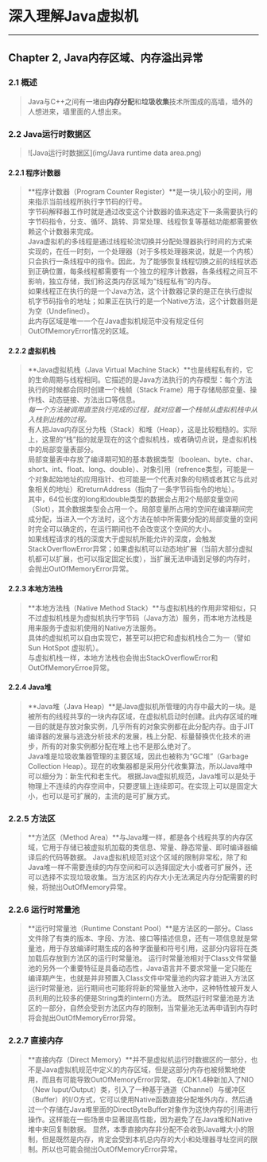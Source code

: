 # 深入理解Java虚拟机 #

---

## Chapter 2, Java内存区域、内存溢出异常 ##

### 2.1 概述 ###

> Java与C++之间有一堵由**内存分配**和**垃圾收集**技术所围成的高墙，墙外的人想进来，墙里面的人想出来。

### 2.2 Java运行时数据区 ###

> ![Java运行时数据区](img/Java runtime data area.png)

#### 2.2.1 程序计数器 ####

> **程序计数器（Program Counter Register）**是一块儿较小的空间，用来指示当前线程所执行字节码的行号。    
> 字节码解释器工作时就是通过改变这个计数器的值来选定下一条需要执行的字节码指令，分支、循环、跳转、异常处理、线程恢复等基础功能都需要依赖这个计数器来完成。    
> Java虚拟机的多线程是通过线程轮流切换并分配处理器执行时间的方式来实现的，在任一时刻，一个处理器（对于多核处理器来说，就是一个内核）只会执行一条线程中的指令。因此，为了能够恢复线程切换之前的线程状态到正确位置，每条线程都需要有一个独立的程序计数器，各条线程之间互不影响，独立存储，我们称这类内存区域为“线程私有”的内存。    
> 如果线程正在执行的是一个Java方法，这个计数器记录的是正在执行虚拟机字节码指令的地址；如果正在执行的是一个Native方法，这个计数器则是为空（Undefined）。    
> 此内存区域是唯一一个在Java虚拟机规范中没有规定任何OutOfMemoryError情况的区域。    

#### 2.2.2 虚拟机栈 ####

> **Java虚拟机栈（Java Virtual Machine Stack）**也是线程私有的，它的生命周期与线程相同。它描述的是Java方法执行的内存模型：每个方法执行的时候都会同时创建一个栈帧（Stack Frame）用于存储局部变量、操作栈、动态链接、方法出口等信息。    
> *每一个方法被调用直至执行完成的过程，就对应着一个栈帧从虚拟机栈中从入栈到出栈的过程。*        
> 有人把Java内存区分为栈（Stack）和堆（Heap），这是比较粗糙的。实际上，这里的“栈”指的就是现在的这个虚拟机栈，或者确切点说，是虚拟机栈中的局部变量表部分。    
> 局部变量表中存放了编译期可知的基本数据类型（boolean、byte、char、short、int、float、long、double）、对象引用（refrence类型，可能是一个对象起始地址的应用指针、也可能是一个代表对象的句柄或者其它与此对象相关的地址）和returnAddress（指向了一条字节码指令的地址）。   
> 其中，64位长度的long和double类型的数据会占用2个局部变量空间（Slot），其余数据类型会占用一个。局部变量所占用的空间在编译期间完成分配，当进入一个方法时，这个方法在帧中所需要分配的局部变量的空间时完全可以确定的，在运行期间也不会改变这个空间的大小。    
> 如果线程请求的栈的深度大于虚拟机所能允许的深度，会触发StackOverflowError异常；如果虚拟机可以动态地扩展（当前大部分虚拟机都可以扩展，也可以指定固定长度），当扩展无法申请到足够的内存时，会抛出OutOfMemoryError异常。    

#### 2.2.3 本地方法栈 ####

> **本地方法栈（Native Method Stack）**与虚拟机栈的作用非常相似，只不过虚拟机栈是为虚拟机执行字节码（Java方法）服务，而本地方法栈是用来服务于虚拟机使用的Native方法服务。    
> 具体的虚拟机可以自由实现它，甚至可以把它和虚拟机栈合二为一（譬如Sun HotSpot 虚拟机）。    
> 与虚拟机栈一样，本地方法栈也会抛出StackOverflowError和OutOfMemoryErroe异常。    

#### 2.2.4 Java堆 ####

> **Java堆（Java Heap）**是Java虚拟机所管理的内存中最大的一块。是被所有的线程共享的一块内存区域，在虚拟机启动时创建。此内存区域的唯一目的就是存放对象实例，几乎所有的对象实例都在此分配内存。由于JIT编译器的发展与逃逸分析技术的发展，栈上分配、标量替换优化技术的进步，所有的对象实例都分配在堆上也不是那么绝对了。    
> Java堆是垃圾收集器管理的主要区域，因此也被称为“GC堆”（Garbage Collection Heap）。现在的收集器都是采用分代收集算法，所以Java堆中可以细分为：新生代和老生代。
> 根据Java虚拟机规范，Java堆可以是处于物理上不连续的内存空间中，只要逻辑上连续即可。在实现上可以是固定大小，也可以是可扩展的，主流的是可扩展方式。

### 2.2.5 方法区 ###

> **方法区（Method Area）**与Java堆一样，都是各个线程共享的内存区域，它用于存储已被虚拟机加载的类信息、常量、静态常量、即时编译器编译后的代码等数据。
> Java虚拟机规范对这个区域的限制非常松，除了和Java堆一样不需要连续的内存空间和可以选择固定大小或者可扩展外，还可以选择不实现垃圾收集。当方法区的内存大小无法满足内存分配需要的时候，将抛出OutOfMemory异常。

### 2.2.6 运行时常量池 ###

> **运行时常量池（Runtime Constant Pool）**是方法区的一部分。Class文件除了有类的版本、字段、方法、接口等描述信息，还有一项信息就是常量池，用于存放编译时期生成的各种字面量和符号引用，这部分内容将在类加载后存放到方法区的运行时常量池。
> 运行时常量池相对于Class文件常量池的另外一个重要特征是具备动态性，Java语言并不要求常量一定只能在编译期产生，也就是并非预置入Class文件中常量池的内容才能进入方法区运行时常量池，运行期间也可能将将新的常量放入池中，这种特性被开发人员利用的比较多的便是String类的intern()方法。
> 既然运行时常量池是方法区的一部分，自然会受到方法区内存的限制，当常量池无法再申请到内存时将会抛出OutOfMemoryError异常。

### 2.2.7 直接内存 ###

> **直接内存（Direct Memory）**并不是虚拟机运行时数据区的一部分，也不是Java虚拟机规范中定义的内存区域，但是这部分内存也被频繁地使用，而且有可能导致OutOfMemoryError异常。
> 在JDK1.4种新加入了NIO（New Iuput/Output）类，引入了一种基于通道（Channel）与缓冲区（Buffer）的I/O方式，它可以使用Native函数直接分配堆外内存，然后通过一个存储在Java堆里面的DirectByteBuffer对象作为这快内存的引用进行操作。这样能在一些场景中显著提高性能，因为避免了在Java堆和Native堆中来回复制数据。
> 显然，本季直接内存非分配不会收到Java堆大小的限制，但是既然是内存，肯定会受到本机总内存的大小和处理器寻址空间的限制。所以也可能会抛出OutOfMemoryError异常。


















